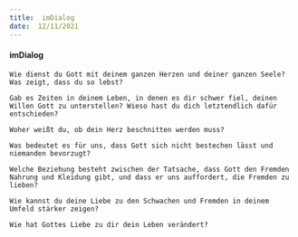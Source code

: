 ```yaml
---
title:  imDialog
date:  12/11/2021
---
```


#### imDialog

`Wie dienst du Gott mit deinem ganzen Herzen und deiner ganzen Seele? Was zeigt, dass du so lebst?`

`Gab es Zeiten in deinem Leben, in denen es dir schwer fiel, deinen Willen Gott zu unterstellen? Wieso hast du dich letztendlich dafür entschieden?`

`Woher weißt du, ob dein Herz beschnitten werden muss?`

`Was bedeutet es für uns, dass Gott sich nicht bestechen lässt und niemanden bevorzugt?`

`Welche Beziehung besteht zwischen der Tatsache, dass Gott den Fremden Nahrung und Kleidung gibt, und dass er uns auffordert, die Fremden zu lieben?`

`Wie kannst du deine Liebe zu den Schwachen und Fremden in deinem Umfeld stärker zeigen?`

`Wie hat Gottes Liebe zu dir dein Leben verändert?`
